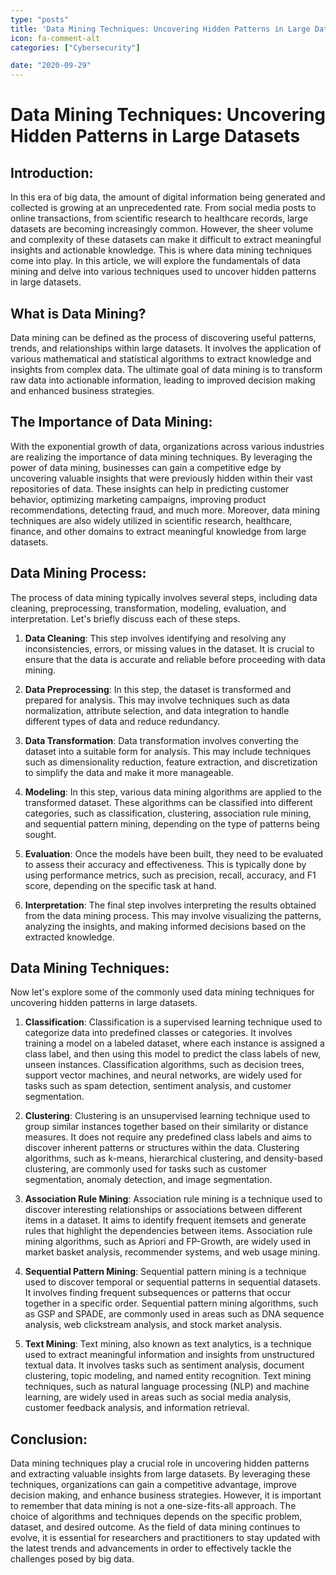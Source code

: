```yaml
---
type: "posts"
title: 'Data Mining Techniques: Uncovering Hidden Patterns in Large Datasets'
icon: fa-comment-alt
categories: ["Cybersecurity"]

date: "2020-09-29"
---
```




# Data Mining Techniques: Uncovering Hidden Patterns in Large Datasets

## Introduction:

In this era of big data, the amount of digital information being generated and collected is growing at an unprecedented rate. From social media posts to online transactions, from scientific research to healthcare records, large datasets are becoming increasingly common. However, the sheer volume and complexity of these datasets can make it difficult to extract meaningful insights and actionable knowledge. This is where data mining techniques come into play. In this article, we will explore the fundamentals of data mining and delve into various techniques used to uncover hidden patterns in large datasets.

## What is Data Mining?

Data mining can be defined as the process of discovering useful patterns, trends, and relationships within large datasets. It involves the application of various mathematical and statistical algorithms to extract knowledge and insights from complex data. The ultimate goal of data mining is to transform raw data into actionable information, leading to improved decision making and enhanced business strategies.

## The Importance of Data Mining:

With the exponential growth of data, organizations across various industries are realizing the importance of data mining techniques. By leveraging the power of data mining, businesses can gain a competitive edge by uncovering valuable insights that were previously hidden within their vast repositories of data. These insights can help in predicting customer behavior, optimizing marketing campaigns, improving product recommendations, detecting fraud, and much more. Moreover, data mining techniques are also widely utilized in scientific research, healthcare, finance, and other domains to extract meaningful knowledge from large datasets.

## Data Mining Process:

The process of data mining typically involves several steps, including data cleaning, preprocessing, transformation, modeling, evaluation, and interpretation. Let's briefly discuss each of these steps.

1. **Data Cleaning**: This step involves identifying and resolving any inconsistencies, errors, or missing values in the dataset. It is crucial to ensure that the data is accurate and reliable before proceeding with data mining.

2. **Data Preprocessing**: In this step, the dataset is transformed and prepared for analysis. This may involve techniques such as data normalization, attribute selection, and data integration to handle different types of data and reduce redundancy.

3. **Data Transformation**: Data transformation involves converting the dataset into a suitable form for analysis. This may include techniques such as dimensionality reduction, feature extraction, and discretization to simplify the data and make it more manageable.

4. **Modeling**: In this step, various data mining algorithms are applied to the transformed dataset. These algorithms can be classified into different categories, such as classification, clustering, association rule mining, and sequential pattern mining, depending on the type of patterns being sought.

5. **Evaluation**: Once the models have been built, they need to be evaluated to assess their accuracy and effectiveness. This is typically done by using performance metrics, such as precision, recall, accuracy, and F1 score, depending on the specific task at hand.

6. **Interpretation**: The final step involves interpreting the results obtained from the data mining process. This may involve visualizing the patterns, analyzing the insights, and making informed decisions based on the extracted knowledge.

## Data Mining Techniques:

Now let's explore some of the commonly used data mining techniques for uncovering hidden patterns in large datasets.

1. **Classification**: Classification is a supervised learning technique used to categorize data into predefined classes or categories. It involves training a model on a labeled dataset, where each instance is assigned a class label, and then using this model to predict the class labels of new, unseen instances. Classification algorithms, such as decision trees, support vector machines, and neural networks, are widely used for tasks such as spam detection, sentiment analysis, and customer segmentation.

2. **Clustering**: Clustering is an unsupervised learning technique used to group similar instances together based on their similarity or distance measures. It does not require any predefined class labels and aims to discover inherent patterns or structures within the data. Clustering algorithms, such as k-means, hierarchical clustering, and density-based clustering, are commonly used for tasks such as customer segmentation, anomaly detection, and image segmentation.

3. **Association Rule Mining**: Association rule mining is a technique used to discover interesting relationships or associations between different items in a dataset. It aims to identify frequent itemsets and generate rules that highlight the dependencies between items. Association rule mining algorithms, such as Apriori and FP-Growth, are widely used in market basket analysis, recommender systems, and web usage mining.

4. **Sequential Pattern Mining**: Sequential pattern mining is a technique used to discover temporal or sequential patterns in sequential datasets. It involves finding frequent subsequences or patterns that occur together in a specific order. Sequential pattern mining algorithms, such as GSP and SPADE, are commonly used in areas such as DNA sequence analysis, web clickstream analysis, and stock market analysis.

5. **Text Mining**: Text mining, also known as text analytics, is a technique used to extract meaningful information and insights from unstructured textual data. It involves tasks such as sentiment analysis, document clustering, topic modeling, and named entity recognition. Text mining techniques, such as natural language processing (NLP) and machine learning, are widely used in areas such as social media analysis, customer feedback analysis, and information retrieval.

## Conclusion:

Data mining techniques play a crucial role in uncovering hidden patterns and extracting valuable insights from large datasets. By leveraging these techniques, organizations can gain a competitive advantage, improve decision making, and enhance business strategies. However, it is important to remember that data mining is not a one-size-fits-all approach. The choice of algorithms and techniques depends on the specific problem, dataset, and desired outcome. As the field of data mining continues to evolve, it is essential for researchers and practitioners to stay updated with the latest trends and advancements in order to effectively tackle the challenges posed by big data.
